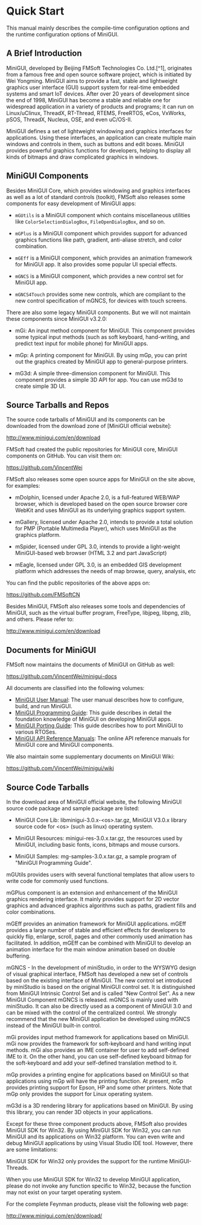 # Quick Start

This manual mainly describes the compile-time configuration options and
the runtime configuration options of MiniGUI.

## A Brief Introduction

MiniGUI, developed by Beijing FMSoft Technologies Co. Ltd.[^1],
originates from a famous free and open source software project,
which is initiated by Wei Yongming. MiniGUI aims to provide a fast,
stable and lightweight graphics user interface (GUI) support system
for real-time embedded systems and smart IoT devices. After over 20
years of development since the end of 1998, MiniGUI has become
a stable and reliable one for widespread application in a variety
of products and programs; it can run on Linux/uClinux, ThreadX,
RT-Thread, RTEMS, FreeRTOS, eCos, VxWorks, pSOS, ThreadX, Nucleus,
OSE, and even uC/OS-II.

MiniGUI defines a set of lightweight windowing and graphics interfaces
for applications. Using these interfaces, an application can create
multiple main windows and controls in them, such as buttons and edit
boxes. MiniGUI provides powerful graphics functions for developers,
helping to display all kinds of bitmaps and draw complicated graphics in
windows.

## MiniGUI Components

Besides MiniGUI Core, which provides windowing and graphics interfaces
as well as a lot of standard controls (toolkit), FMSoft also releases
some components for easy development of MiniGUI apps:

- `mGUtils` is a MiniGUI component which contains miscellaneous utilities
  like `ColorSelectionDialogBox`, `FileOpenDialogBox`, and so on.

- `mGPlus` is a MiniGUI component which provides support for advanced graphics
    functions like path, gradient, anti-aliase stretch, and color combination.

- `mGEff` is a MiniGUI component, which provides an animation framework for
   MiniGUI app. It also provides some popular UI special effects.

- `mGNCS` is a MiniGUI component, which provides a new control set for
   MiniGUI app.

- `mGNCS4Touch` provides some new controls, which are compliant to the new
   control specification of mGNCS, for devices with touch screens.

There are also some legacy MiniGUI components. But we will not maintain these
components since MiniGUI v3.2.0:

* mGi: An input method component for MiniGUI. This component provides
  some typical input methods (such as soft keyboard, hand-writing, and
  predict text input for mobile phone) for MiniGUI apps.

* mGp: A printing component for MiniGUI. By using mGp, you can print
  out the graphics created by MiniGUI app to general-purpose printers.

* mG3d: A simple three-dimension component for MiniGUI. This component
  provides a simple 3D API for app. You can use mG3d to create simple
  3D UI.

## Source Tarballs and Repos

The source code tarballs of MiniGUI and its components can be
downloaded from the download zone of [MiniGUI official website]:

<http://www.minigui.com/en/download>

FMSoft had created the public repositories for MiniGUI core, MiniGUI
components on GitHub. You can visit them on:

<https://github.com/VincentWei>

FMSoft also releases some open source apps for MiniGUI on the site above,
for examples:

* mDolphin, licensed under Apache 2.0, is a full-featured
  WEB/WAP browser, which is developed based on the open source browser
  core WebKit and uses MiniGUI as its underlying graphics support system.

* mGallery, licensed under Apache 2.0, intends to
  provide a total solution for PMP (Portable Multimedia Player),
  which uses MiniGUI as the graphics platform.

* mSpider, licensed under GPL 3.0, intends to provide a
  light-weight MiniGUI-based web browser (HTML 3.2 and part JavaScript)

* mEagle, licensed under GPL 3.0, is an embedded GIS development platform
  which addresses the needs of map browse, query, analysis, etc

You can find the public repositories of the above apps on:

<https://github.com/FMSoftCN>

Besides MiniGUI, FMSoft also releases some tools and dependencies of MiniGUI,
such as the virtual buffer program, FreeType, libjpeg, libpng, zlib, and others.
Please refer to:

<http://www.minigui.com/en/download>

## Documents for MiniGUI

FMSoft now maintains the documents of MiniGUI on GitHub as well:

<https://github.com/VincentWei/minigui-docs>

All documents are classified into the following volumes:

- [MiniGUI User Manual]: The user manual describes how to configure,
build, and run MiniGUI.
- [MiniGUI Programming Guide]: This guide describes in
detail the foundation knowledge of MiniGUI on developing MiniGUI apps.
- [MiniGUI Porting Guide]: This guide describes how to port MiniGUI
to various RTOSes.
- [MiniGUI API Reference Manuals]: The online API reference manuals for
MiniGUI core and MiniGUI components.

We also maintain some supplementary documents on MiniGUI Wiki:

<https://github.com/VincentWei/minigui/wiki>

## Source Code Tarballs

In the download area of MiniGUI official website, the following MiniGUI
source code package and sample package are listed:

- MiniGUI Core Lib: libminigui-3.0.x-&lt;os&gt;.tar.gz, MiniGUI V3.0.x
library source code for &lt;os&gt; (such as linux) operating system.

- MiniGUI Resources: minigui-res-3.0.x.tar.gz, the resources used by
MiniGUI, including basic fonts, icons, bitmaps and mouse cursors.

- MiniGUI Samples: mg-samples-3.0.x.tar.gz, a sample program of "MiniGUI
Programming Guide".

mGUtils provides users with several functional templates that allow
users to write code for commonly used functions.

mGPlus component is an extension and enhancement of the MiniGUI graphics
rendering interface. It mainly provides support for 2D vector graphics
and advanced graphics algorithms such as paths, gradient fills and color
combinations.

mGEff provides an animation framework for MiniGUI applications. mGEff
provides a large number of stable and efficient effects for developers
to quickly flip, enlarge, scroll, pages and other commonly used
animation has facilitated. In addition, mGEff can be combined with
MiniGUI to develop an animation interface for the main window animation
based on double buffering.

mGNCS - In the development of miniStudio, in order to the WYSWYG design
of visual graphical interface, FMSoft has developed a new set
of controls based on the existing interface of MiniGUI. The new control
set introduced by miniStudio is based on the original MiniGUI control
set. It is distinguished from MiniGUI Intrinsic Control Set and is
called "New Control Set". As a new MiniGUI Component mGNCS is released.
mGNCS is mainly used with miniStudio. It can also be directly used as a
component of MiniGUI 3.0 and can be mixed with the control of the
centralized control. We strongly recommend that the new MiniGUI
application be developed using mGNCS instead of the MiniGUI built-in
control.

mGi provides input method framework for applications based on MiniGUI.
mGi now provides the framework for soft-keyboard and hand writing input
methods. mGi also provides an IME container for user to add self-defined
IME to it. On the other hand, you can use self-defined keyboard bitmap
for the soft-keyboard and add your self-defined translation method to
it.

mGp provides a printing engine for applications based on MiniGUI so that
applications using mGp will have the printing function. At present, mGp
provides printing support for Epson, HP and some other printers. Note
that mGp only provides the support for Linux operating system.

mG3d is a 3D rendering library for applications based on MiniGUI. By
using this library, you can render 3D objects in your applications.

Except for these three component products above, FMSoft also
provides MiniGUI SDK for Win32. By using MiniGUI SDK for Win32, you can
run MiniGUI and its applications on Win32 platform. You can even write
and debug MiniGUI applications by using Visual Studio IDE tool. However,
there are some limitations:

MiniGUI SDK for Win32 only provides the support for the runtime
MiniGUI-Threads.

When you use MiniGUI SDK for Win32 to develop MiniGUI application,
please do not invoke any function specific to Win32, because the
function may not exist on your target operating system.

For the complete Feynman products, please visit the following web page:

http://www.minigui.com/en/download/


[Beijing FMSoft Technologies Co., Ltd.]: https://www.fmsoft.cn
[FMSoft Technologies]: https://www.fmsoft.cn
[MiniGUI Official Site]: https://www.minigui.com
[MiniGUI User Manual]: /user-manual/README.md
[MiniGUI Programming Guide]: /programming-guide/README.md
[MiniGUI Porting Guide]: /porting-guide/README.md
[MiniGUI API Reference Manuals]: /api-reference/README.md
